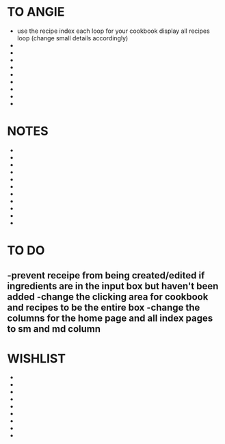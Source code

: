 # TO ANGIE
- use the recipe index each loop for your cookbook display all recipes loop (change small details accordingly)
-
-
-
-
-
-
-
-
-

# NOTES
-
-
-
-
-
-
-
-
-
-
-




# TO DO


-prevent receipe from being created/edited if ingredients are in the input box but haven't been added
-change the clicking area for cookbook and recipes to be the entire box
-change the columns for the home page and all index pages to sm and md column
-


# WISHLIST
-
-
-
-
-
-
-
-
-
